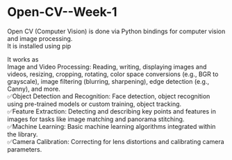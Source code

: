 # Open-CV--Week-1
Open CV (Computer Vision) is done via Python bindings for computer vision and image processing.
<br>
It is installed using pip
<br>

It works as
<br>
Image and Video Processing: Reading, writing, displaying images and videos, resizing, cropping, rotating, color space conversions (e.g., BGR to grayscale), image filtering (blurring, sharpening), edge detection (e.g., Canny), and more.
<br>
✅Object Detection and Recognition: Face detection, object recognition using pre-trained models or custom training, object tracking.
<br>
✅Feature Extraction: Detecting and describing key points and features in images for tasks like image matching and panorama stitching.
<br>
✅Machine Learning: Basic machine learning algorithms integrated within the library.
<br>
✅Camera Calibration: Correcting for lens distortions and calibrating camera parameters.
